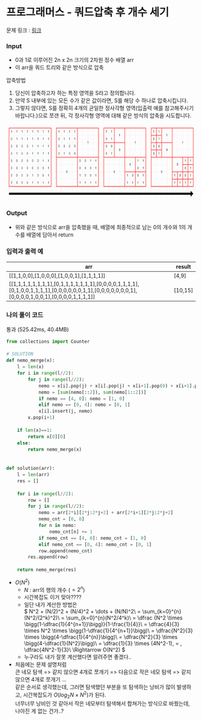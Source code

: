 # 프로그래머스 - 쿼드압축 후 개수 세기

문제 링크 : [링크](https://school.programmers.co.kr/learn/courses/30/lessons/68936)<br>


### **Input**
- 0과 1로 이루어진 2n x 2n 크기의 2차원 정수 배열 arr
- 이 arr을 쿼드 트리와 같은 방식으로 압축

압축방법
1. 당신이 압축하고자 하는 특정 영역을 S라고 정의합니다.
2. 만약 S 내부에 있는 모든 수가 같은 값이라면, S를 해당 수 하나로 압축시킵니다.
3. 그렇지 않다면, S를 정확히 4개의 균일한 정사각형 영역(입출력 예를 참고해주시기 바랍니다.)으로 쪼갠 뒤, 각 정사각형 영역에 대해 같은 방식의 압축을 시도합니다.

<img src=".\image\쿼드압축.png" height='200x'><br>

### **Output**
- 위와 같은 방식으로 arr을 압축했을 때, 배열에 최종적으로 남는 0의 개수와 1의 개수를 배열에 담아서 return

### **입력과 출력 예**
| arr | result |
|---|--------|
| [[1,1,0,0],[1,0,0,0],[1,0,0,1],[1,1,1,1]]	 | [4,9] |
| [[1,1,1,1,1,1,1,1],[0,1,1,1,1,1,1,1],[0,0,0,0,1,1,1,1],[0,1,0,0,1,1,1,1],[0,0,0,0,0,0,1,1],[0,0,0,0,0,0,0,1],[0,0,0,0,1,0,0,1],[0,0,0,0,1,1,1,1]]	 | [10,15] |


### **나의 풀이 코드**
통과 (525.42ms, 40.4MB)
```python
from collections import Counter

# SOLUTION
def nemo_merge(x):
    l = len(x)
    for i in range(l//2):
        for j in range(l//2):
            nemo = x[i].pop(j) + x[i].pop(j) + x[i+1].pop(0) + x[i+1].pop(0)
            nemo = [sum(nemo[::2]), sum(nemo[1::2])]
            if nemo == [4, 0]: nemo = [1, 0]
            elif nemo == [0, 4]: nemo = [0, 1]
            x[i].insert(j, nemo)
        x.pop(i+1)
        
    if len(x)==1:
        return x[0][0]
    else:
        return nemo_merge(x)
            

def solution(arr):
    l = len(arr)
    res = []
    
    for i in range(l//2):
        row = []
        for j in range(l//2):
            nemo = arr[2*i][2*j:2*j+2] + arr[2*i+1][2*j:2*j+2]
            nemo_cnt = [0, 0]
            for n in nemo:
                nemo_cnt[n] += 1
            if nemo_cnt == [4, 0]: nemo_cnt = [1, 0]
            elif nemo_cnt == [0, 4]: nemo_cnt = [0, 1]
            row.append(nemo_cnt)
        res.append(row)
    
    return nemo_merge(res)
```
- $O(N^2)$<br>
  - $N$ : arr의 행의 개수 ($=2^n$)
  - 시간복잡도 이거 맞아???? 
  - 일단 내가 계산한 방법은\
  $
  N^2 + (N/2)^2 + (N/4)^2 + \dots + (N/N)^2\\
  = \sum_{k=0}^{n}(N^2/(2^k)^2)\\
  = \sum_{k=0}^{n}(N^2/4^k)\\
  = \dfrac {N^2 \times \bigg(1-\dfrac{1}{4^{n+1}}\bigg)}{1-\frac{1}{4}}\\
  = \dfrac{4}{3} \times N^2 \times \bigg(1-\dfrac{1}{4^{n+1}}\bigg)\\
  = \dfrac{N^2}{3} \times \bigg(4-\dfrac{1}{4^{n}}\bigg)\\
  = \dfrac{N^2}{3} \times \bigg(4-\dfrac{1}{N^2}\bigg)\\
  = \dfrac{1}{3} \times (4N^2-1)\, = \, \dfrac{4N^2-1}{3}\\
  \Rightarrow O(N^2)
  $
  - 누구라도 내가 잘못 계산했다면 알려주면 좋겠다..
- 처음에는 문제 설명처럼 \
큰 네모 탐색 => 같지 않으면 4개로 쪼개기 => 다음으로 작은 네모 탐색 => 같지 않으면 4개로 쪼개기 ...\
같은 순서로 생각했는데, 그러면 탐색했던 부분을 또 탐색하는 낭비가 많이 발생하고, 시간복잡도가 $O(log_2N\times N^2)$가 된다.\
너무너무 낭비인 것 같아서 작은 네모부터 탐색해서 합쳐가는 방식으로 바꿨는데, 나아진 게 없는 건가..? 

